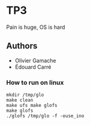 # TP3
Pain is huge, OS is hard

## Authors
* Olivier Gamache
* Édouard Carré

### How to run on linux
```
mkdir /tmp/glo
make clean
make ufs make glofs
make glofs
./glofs /tmp/glo -f -ouse_ino
```


